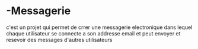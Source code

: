 # -Messagerie
c'est un projet qui permet de crrer une messagerie electronique dans lequel chaque utilisateur se connecte a son addresse email et peut envoyer et resevoir des messages d'autres utilisateurs
